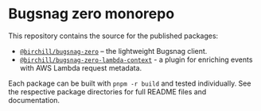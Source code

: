 # Bugsnag zero monorepo

This repository contains the source for the published packages:

- [`@birchill/bugsnag-zero`](./packages/bugsnag-zero) – the lightweight Bugsnag
  client.
- [`@birchill/bugsnag-zero-lambda-context`](./packages/bugsnag-zero-lambda-context) -
  a plugin for enriching events with AWS Lambda request metadata.

Each package can be built with `pnpm -r build` and tested individually. See the
respective package directories for full README files and documentation.
